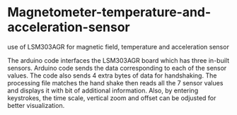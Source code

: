 # Magnetometer-temperature-and-acceleration-sensor
use of LSM303AGR for magnetic field, temperature and acceleration sensor

The arduino code interfaces the LSM303AGR board which has three in-built sensors. Arduino code sends the data corresponding to each of the sensor values. The code also sends 4 extra bytes of data for handshaking. The processing file matches the hand shake then reads all the 7 sensor values and displays it with bit of additional information. Also, by entering keystrokes, the time scale, vertical zoom and offset can be odjusted for better visualization.
